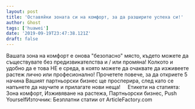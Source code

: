 ```yaml
---
layout: post
title: 'Оставяйки зоната си на комфорт, за да разширите успеха си!'
author: Ghost
tags: ['huawei']
date: '2019-09-19T23:47:38.121Z'
draft: false
---
```


Вашата зона на комфорт е онова "безопасно" място, където можете да съществувате без предизвикателства и / или промяна! Колкото и удобно да е това НЕ е среда, в която можете да очаквате да изживеете растеж лично или професионално! Прочетете повече, за да откриете 5 начина Вашият партньорски бизнес ще просперира, след като се напънете да научите и прилагате нови неща!     Етикети на статията:         Зона комфорт, Изживяване на растежа, Партньорски бизнес, Push YourselfИзточник: Безплатни статии от ArticleFactory.com
